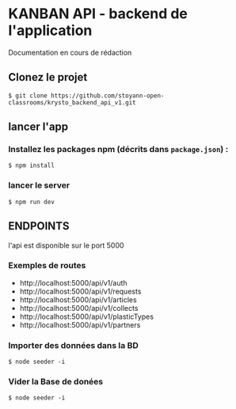# KANBAN API  - backend de l'application

Documentation en cours de rédaction

## Clonez le projet
``` 
$ git clone https://github.com/stoyann-open-classrooms/krysto_backend_api_v1.git
```

## lancer l'app 

### Installez les packages npm (décrits dans `package.json`) :

``` 
$ npm install
```


### lancer le server

``` 
$ npm run dev
```

## ENDPOINTS
l'api est disponible sur le port 5000


### Exemples de routes 
- http://localhost:5000/api/v1/auth
- http://localhost:5000/api/v1/requests
- http://localhost:5000/api/v1/articles
- http://localhost:5000/api/v1/collects
- http://localhost:5000/api/v1/plasticTypes
- http://localhost:5000/api/v1/partners



### Importer des données dans la BD

``` 
$ node seeder -i
```
### Vider la Base de donées

``` 
$ node seeder -i
```
